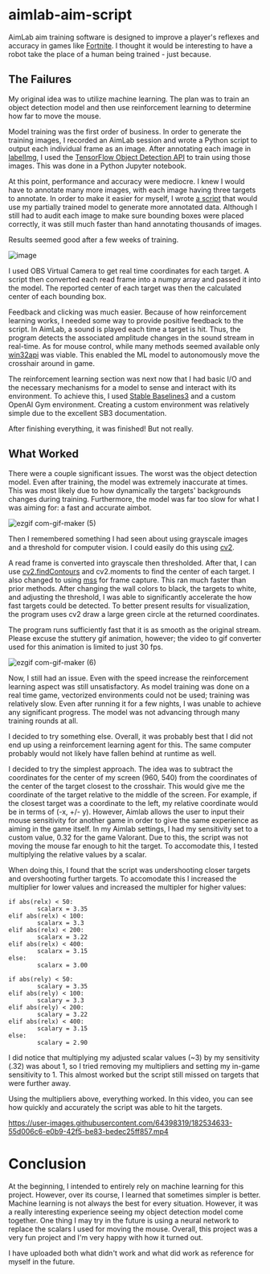 # aimlab-aim-script
AimLab aim training software is designed to improve a player's reflexes and accuracy in games like [Fortnite](https://www.epicgames.com/fortnite/en-US/home).  I thought it would be interesting to have a robot take the place of a human being trained - just because.

## The Failures
My original idea was to utilize machine learning. The plan was to train an object detection model and then use reinforcement learning to determine how far to move the mouse. 

Model training was the first order of business.  In order to generate the training images, I recorded an AimLab session and wrote a Python script to output each individual frame as an image. After annotating each image in [labelImg](https://blog.roboflow.com/labelimg/#:~:text=What%20is%20LabelImg%3F,your%20next%20object%20detection%20project), I used the [TensorFlow Object Detection API](https://github.com/tensorflow/models/blob/master/research/object_detection/g3doc/tf2.md) to train using those images. This was done in a Python Jupyter notebook.

At this point, performance and accuracy were mediocre.  I knew I would have to annotate many more images, with each image having three targets to annotate. In order to make it easier for myself, I wrote [a script](https://github.com/overlordpro-sys/tfod-auto-annotate) that would use my partially trained model to generate more annotated data. Although I still had to audit each image to make sure bounding boxes were placed correctly, it was still much faster than hand annotating thousands of images. 

Results seemed good after a few weeks of training.

![image](https://user-images.githubusercontent.com/64398319/182468155-601e5671-da00-4dfe-a780-2746f14ef67a.png)

I used OBS Virtual Camera to get real time coordinates for each target. A script then converted each read frame into a numpy array and passed it into the model. The reported center of each target was then the calculated center of each bounding box. 

Feedback and clicking was much easier. Because of how reinforcement learning works, I needed some way to provide positive feedback to the script. In AimLab, a sound is played each time a target is hit. Thus, the program detects the associated amplitude changes in the sound stream in real-time. As for mouse control, while many methods seemed available only [win32api](https://www.delftstack.com/howto/python/python-win32api/) was viable.  This enabled the ML model to autonomously move the crosshair around in game.

The reinforcement learning section was next now that I had basic I/O and the necessary mechanisms for a model to sense and interact with its environment. To achieve this, I used [Stable Baselines3](https://github.com/DLR-RM/stable-baselines3) and a custom OpenAI Gym environment. Creating a custom environment was relatively simple due to the excellent SB3 documentation. 

After finishing everything, it was finished! But not really. 

## What Worked

There were a couple significant issues. The worst was the object detection model. Even after training, the model was extremely inaccurate at times. This was most likely due to how dynamically the targets' backgrounds changes during training. Furthermore, the model was far too slow for what I was aiming for: a fast and accurate aimbot.  

![ezgif com-gif-maker (5)](https://user-images.githubusercontent.com/64398319/182521148-778dd34a-0d58-473d-9bcc-d8bb1050c2d4.gif)

Then I remembered something I had seen about using grayscale images and a threshold for computer vision.  I could easily do this using [cv2](https://pypi.org/project/opencv-python/). 

A read frame is converted into grayscale then thresholded. After that, I can use [cv2.findContours](https://docs.opencv.org/4.x/d4/d73/tutorial_py_contours_begin.html) and cv2.moments to find the center of each target. I also changed to using [mss](https://python-mss.readthedocs.io/examples.html) for frame capture.  This ran much faster than prior methods. After changing the wall colors to black, the targets to white, and adjusting the threshold, I was able to significantly accelerate the how fast targets could be detected. To better present results for visualization, the program uses cv2 draw a large green circle at the returned coordinates. 

The program runs sufficiently fast that it is as smooth as the original stream.  Please excuse the stuttery gif animation, however; the video to gif converter used for this animation is limited to just 30 fps.

![ezgif com-gif-maker (6)](https://user-images.githubusercontent.com/64398319/182525392-f6df306b-02fd-4adb-872d-92ddc8f800f1.gif)

Now, I still had an issue. Even with the speed increase the reinforcement learning aspect was still unsatisfactory.  As model training was done on a real time game, vectorized environments could not be used; training was relatively slow. Even after running it for a few nights, I was unable to achieve any significant progress. The model was not advancing through many training rounds at all.

I decided to try something else. Overall, it was probably best that I did not end up using a reinforcement learning agent for this.  The same computer probably would not likely have fallen behind at runtime as well. 

I decided to try the simplest approach. The idea was to subtract the coordinates for the center of my screen (960, 540) from the coordinates of the center of the target closest to the crosshair. This would give me the coordinate of the target relative to the middle of the screen. For example, if the closest target was a coordinate to the left, my relative coordinate would be in terms of (-x, +/- y). However, Aimlab allows the user to input their mouse sensitivity for another game in order to give the same experience as aiming in the game itself. In my Aimlab settings, I had my sensitivity set to a custom value, 0.32 for the game Valorant. Due to this, the script was not moving the mouse far enough to hit the target. To accomodate this, I tested multiplying the relative values by a scalar. 

When doing this, I found that the script was undershooting closer targets and overshooting further targets. To accomodate this I increased the multiplier for lower values and increased the multipler for higher values:

```   
if abs(relx) < 50:
        scalarx = 3.35
elif abs(relx) < 100:
        scalarx = 3.3
elif abs(relx) < 200:
        scalarx = 3.22
elif abs(relx) < 400:
        scalarx = 3.15
else:
        scalarx = 3.00
        
if abs(rely) < 50:
        scalary = 3.35
elif abs(rely) < 100:
        scalary = 3.3
elif abs(rely) < 200:
        scalary = 3.22
elif abs(relx) < 400:
        scalary = 3.15
else:
        scalary = 2.90
```
I did notice that multiplying my adjusted scalar values (~3) by my sensitivity (.32) was about 1, so I tried removing my multipliers and setting my in-game sensitivity to 1. This almost worked but the script still missed on targets that were further away. 

Using the multipliers above, everything worked. In this video, you can see how quickly and accurately the script was able to hit the targets. 

https://user-images.githubusercontent.com/64398319/182534633-55d006c6-e0b9-42f5-be83-bedec25ff857.mp4

# Conclusion

At the beginning, I intended to entirely rely on machine learning for this project. However, over its course, I learned that sometimes simpler is better. Machine learning is not always the best for every situation. However, it was a really interesting experience seeing my object detection model come together. One thing I may try in the future is using a neural network to replace the scalars I used for moving the mouse. Overall, this project was a very fun project and I'm very happy with how it turned out.

I have uploaded both what didn't work and what did work as reference for myself in the future. 
